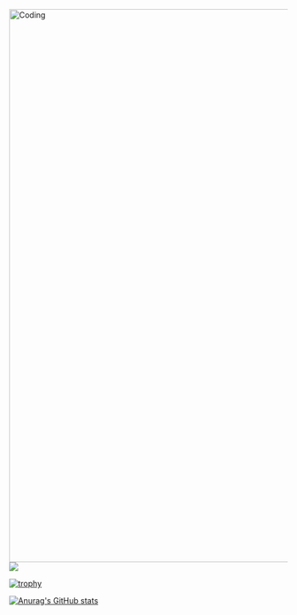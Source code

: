<img align="right" alt="Coding" width="1000" src="https://media.discordapp.net/attachments/1127332686550270033/1348761102422638642/berserk.jpg?ex=67d0a329&is=67cf51a9&hm=b92a75d6df1960e8dbadcf9d67c8ac85ccb85cae8cb35f7220b491f68aebd34d&=&format=webp&width=1522&height=856">

![](https://komarev.com/ghpvc/?username=IagoTatto)

[![trophy](https://github-profile-trophy.vercel.app/?username=IagoTatto)](https://github.com/ryo-ma/github-profile-trophy)

[![Anurag's GitHub stats](https://github-readme-stats.vercel.app/api?username=IagoTatto)](https://github.com/anuraghazra/github-readme-stats)

